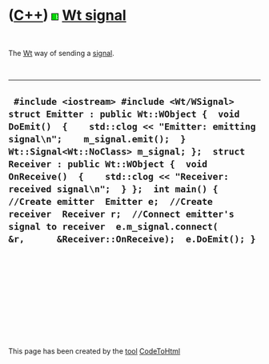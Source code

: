 
 

 

 

 

 

([C++](Cpp.md)) ![Wt](PicWt.png) [Wt signal](WtSignal.md)
===========================================================

 

The [Wt](CppWt.md) way of sending a [signal](CppSignal.md).

 

  ---------------------------------------------------------------------------------------------------------------------------------------------------------------------------------------------------------------------------------------------------------------------------------------------------------------------------------------------------------------------------------------------------------------------------------------------------------------------------------------------------------------------------------
  ` #include <iostream> #include <Wt/WSignal>  struct Emitter : public Wt::WObject {  void DoEmit()  {    std::clog << "Emitter: emitting signal\n";    m_signal.emit();  }  Wt::Signal<Wt::NoClass> m_signal; };  struct Receiver : public Wt::WObject {  void OnReceive()  {    std::clog << "Receiver: received signal\n";  } };  int main() {  //Create emitter  Emitter e;  //Create receiver  Receiver r;  //Connect emitter's signal to receiver  e.m_signal.connect(      &r,      &Receiver::OnReceive);  e.DoEmit(); }`
  ---------------------------------------------------------------------------------------------------------------------------------------------------------------------------------------------------------------------------------------------------------------------------------------------------------------------------------------------------------------------------------------------------------------------------------------------------------------------------------------------------------------------------------

 

 

 

 

 

 

This page has been created by the [tool](Tools.md)
[CodeToHtml](ToolCodeToHtml.md)
